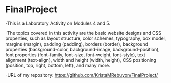 # FinalProject

-This is a Laboratory Activity on Modules 4 and 5. 

-The topics covered in this activity are the basic website designs and CSS properties, such as layout structure, color schemes, typography, box model, margins (margin), padding (padding), borders (border), background properties (background-color, background-image, background-position), font properties (font-family, font-size, font-weight, font-style), text alignment (text-align), width and height (width, height), CSS positioning (position, top, right, bottom, left), and many more. 

-URL of my repository: https://github.com/KristaMRebuyon/FinalProject/
